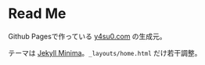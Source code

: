 # Read Me

Github Pagesで作っている [y4su0.com](https://www.y4su0.com) の生成元。

テーマは [Jekyll Minima](https://github.com/jekyll/minima)。`_layouts/home.html` だけ若干調整。
